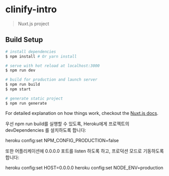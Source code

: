 # clinify-intro

> Nuxt.js project

## Build Setup

``` bash
# install dependencies
$ npm install # Or yarn install

# serve with hot reload at localhost:3000
$ npm run dev

# build for production and launch server
$ npm run build
$ npm start

# generate static project
$ npm run generate
```

For detailed explanation on how things work, checkout the [Nuxt.js docs](https://github.com/nuxt/nuxt.js).

우선 npm run build를 실행할 수 있도록, Heroku에게 프로젝트의 devDependencies 를 설치하도록 합니다:


heroku config:set NPM_CONFIG_PRODUCTION=false

또한 어플리케이션에 0.0.0.0 포트를 listen 하도록 하고, 프로덕션 모드로 기동하도록 합니다:


heroku config:set HOST=0.0.0.0
heroku config:set NODE_ENV=production